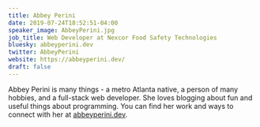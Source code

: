 ```yaml
---
title: Abbey Perini
date: 2019-07-24T18:52:51-04:00
speaker_image: AbbeyPerini.jpg
job_title: Web Developer at Nexcor Food Safety Technologies
bluesky: abbeyperini.dev
twitter: AbbeyPerini
website: https://abbeyperini.dev/
draft: false
---
```


Abbey Perini is many things - a metro Atlanta native, a person of many hobbies, and a full-stack web developer. She loves blogging about fun and useful things about programming. You can find her work and ways to connect with her at [abbeyperini.dev](https://abbeyperini.dev).
